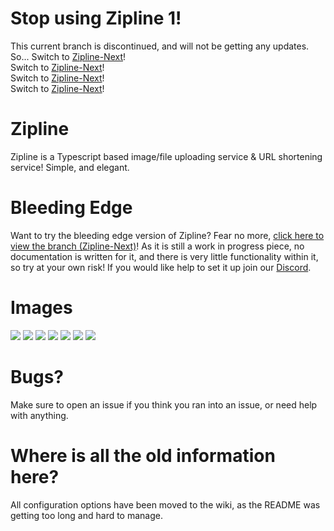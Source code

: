 # Stop using Zipline 1!
This current branch is discontinued, and will not be getting any updates. So...
Switch to [Zipline-Next](https://github.com/ziplineproject/zipline/tree/next)!<br>
Switch to [Zipline-Next](https://github.com/ziplineproject/zipline/tree/next)!<br>
Switch to [Zipline-Next](https://github.com/ziplineproject/zipline/tree/next)!<br>
Switch to [Zipline-Next](https://github.com/ziplineproject/zipline/tree/next)!<br>
# Zipline

Zipline is a Typescript based image/file uploading service & URL shortening service! Simple, and elegant.

# Bleeding Edge

Want to try the bleeding edge version of Zipline? Fear no more, [click here to view the branch (Zipline-Next)](https://github.com/ziplineproject/zipline/tree/next)! As it is still a work in progress piece, no documentation is written for it, and there is very little functionality within it, so try at your own risk! If you would like help to set it up join our [Discord](https://discord.gg/PWU8rxy).

# Images

![](https://cdn.diced.wtf/u/F1vtRX.png)
![](https://cdn.diced.wtf/u/a5BTaP.png)
![](https://cdn.diced.wtf/u/bdntjm.png)
![](https://cdn.diced.wtf/u/s8ulbP.png)
![](https://cdn.diced.wtf/u/DU7Bbr.png)
![](https://cdn.diced.wtf/u/fQMe1r.png)
![](https://cdn.diced.wtf/u/VTXMbo.png)

# Bugs?

Make sure to open an issue if you think you ran into an issue, or need help with anything.

# Where is all the old information here?

All configuration options have been moved to the wiki, as the README was getting too long and hard to manage.
